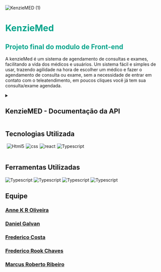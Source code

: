 ![KenzieMED (1)](https://user-images.githubusercontent.com/102538748/187525599-a2f97112-e643-408a-ac72-e54516151816.png)

<div style='background-color:white'>

</div>
<h1 style='color: #00A48B'>KenzieMed</h1>
<h2 style='color: #00A48B'>Projeto final do modulo de Front-end</h2>

<p>A kenzieMed é um sistema de agendamento de consultas e exames, facilitando a vida dos médicos 
e usuários. Um sistema fácil e simples de usar, trazendo agilidade na hora de escolher um médico e fazer o agendamento de consulta ou exame,
sem a necessidade de entrar em contato com o teleatendimento, em poucos cliques você já tem sua consulta/exame agendada. </p>


<details>
  <summary><h2>KenzieMED - Documentação da API</h2></summary>

  Endpoints
A API tem um total de XXXX endpoints, podendo ser cadastrados novos usuarios para poder ter total acesso as funcionabilidades do site.


<h2>O url base da API é:</h2>
<h3  style='color: #00A48B'>https://api-kenzie-med.herokuapp.com</h2>


# Rotas que não precisam de autenticação
<h3 style='font-weight: 600; font-size:20px;'>Listando Médicos</h3>
<p>Nessa aplicação o usuário sem fazer login ou se cadastrar pode ver os profissionanis Médicos já cadastrados na plataforma, na API podemos 
acessar a lista dessa forma: Aqui conseguimos ver os usuários médicos e suas especialidades.</p>


## GET /doctors - FORMATO DA RESPOSTA - STATUS 200

```
[
{
		"id": 2,
		"name": "Dra. Aline Rabech",
		"email": "medaline@kenziemed.com",
		"password": "fred123",
		"CPF": "12312312312",
		"CRM": "1991-SE",
		"age": 24,
		"sex": "F",
		"type": "doctor",
		"speciality": "Pneumologista",
		"exames": [
			{
				"id": 1,
				"exame": "Raio X do Tórax",
				"dia": "Segunda-feira",
				"hora": "9:00"
			},
			{
				"id": 2,
				"exame": "Volumes Pulmonares/Pletismografia",
				"dia": "Segunda-feira",
				"hora": "10:00"
			}
}
...
]

```

<h3 style='font-weight: 600'>Podemos acessar um médico específico utilizando o endpoint:</h3>

## GET /doctor/id - FORMATO DA RESPOSTA - STATUS 200
```
{
	"id": 5,
	"name": "Dr. Bruno Rabelo",
	"email": "mebruno@kenziemed.com",
	"password": "fred123",
	"CPF": "12312312312",
	"CRM": "1790-AL",
	"age": 32,
	"sex": "M",
	"type": "doctor",
	"speciality": "Cardiologista",
	"address": "Unidade - Campo Largo",
	"img": "https://assets.pokemon.com/assets/cms2/img/pokedex/full/496.png",
	"schedules": [
		{
			"id": 1,
			"dia": "01/09/2022",
			"hora": "13:00"
		},
		{
			"id": 2,
			"dia": "01/09/2022",
			"hora": "14:00"
		},
		{
			"id": 3,
			"dia": "01/09/2022",
			"hora": "15:00"
		},
		{
			"id": 4,
			"dia": "01/09/2022",
			"hora": "16:00"
		}
	]
}
```


 <h2 style='font-weight: 600; font-size:20px;'>Criação de usuário</h2>

## POST /users - FORMATO DA REQUISIÇÃO

```
{
		"name": "Kenzie Med",
		"email": "kenzie@kenziemed.com",
		"password": "Senha1234@",
		"CPF": "12312312312",
		"age": 20,
		"sex": "M",
		"type": "patient",
		"img": "https://assets.pokemon.com/assets/cms2/img/pokedex/full/132.png",
		"address": "kenzie academy"
	}
  ```

<h2 style='font-weight: 600'>Caso dê tudo certo, a resposta será assim:</h2>


## POST /users - FORMATO DA RESPOSTA - STATUS 201
```
{
	"accessToken": "eyJhbGciOiJIUzI1NiIsInR5cCI6IkpXVCJ9.eyJlbWFpbCI6ImtlbnppZUBrZW56aWVtZWQuY29tIiwiaWF0IjoxNjYyMzg0MjgwLCJleHAiOjE2NjIzODc4ODAsInN1YiI6IjMifQ.JnqUtIba1wA1mV7SS4AJ5StKspPLp4YShUM_SRc7T10",
	"user": {
		"email": "kenzie@kenziemed.com",
		"name": "Kenzie Med",
		"CPF": "12312312312",
		"age": 20,
		"sex": "M",
		"type": "patient",
		"img": "https://assets.pokemon.com/assets/cms2/img/pokedex/full/132.png",
		"address": "kenzie academy",
		"id": 3
	}
}
```


## POST /users - FORMATO DA RESPOSTA - STATUS 400


```
{

"status": "error",

"message": ["password is required", "email is required"]

}
```

<h3 style='font-weight: 600'>A senha necessita de 6 caracteres.:</h3>


## POST /users - FORMATO DA RESPOSTA - STATUS 400

```
{

  "status": "error",
  
  "message": ["password: minimum is 6 characters"]
  
}
```


<h3 style='font-weight: 600'>Email já cadastrado:</h3>


## POST /users - FORMATO DA RESPOSTA - STATUS 400


```
{

  "status": "error",
  
  "message": "Email already exists"
  
}
```


<h2 style='font-weight: 600; font-size:20px;'>Criação de Médico</h2>


## POST /doctors - FORMATO DA REQUISIÇÃO

```
{
      "name": " Arnold Schwarzenegger ",
      "email": "reimaromba@kenziemed.com",
      "password": "123456",
      "CPF": "12345678901",
      "age":75,
      "sex": "Masculino",
      "address": "Espirito Santo",
      "speciality": "Endocrinologista",
      "type": "medico"
}
```
	
	
<h3 style='font-weight: 600; font-size:20px;'>Caso dê tudo certo, a resposta será assim:</h3>


## POST /doctors - FORMATO DA RESPOSTA - STATUS 201
	
	
```
{
	"userId": 2,
	"name": " Arnold Schwarzenegger ",
	"email": "reimaromba@kenziemed.com",
	"password": "123456",
	"CPF": "12345678901",
	"age": 75,
	"sex": "Masculino",
	"address": "Espirito Santo",
	"speciality": "Endocrinologista",
	"type": "medico",
	"id": 21
}
```


## POST /doctors - FORMATO DA RESPOSTA - STATUS 400


```
{

"status": "error",

"message": ["password is required", "email is required"]

}
```

<h3 style='font-weight: 600; font-size:20px;'>A senha necessita de 6 caracteres:</h3>


## POST /users - FORMATO DA RESPOSTA - STATUS 400

```
{

  "status": "error",
  
  "message": ["password: minimum is 6 characters"]
  
}
```

<h3 style='font-weight: 600; font-size:20px;'>Email já cadastrado:</h3>


## POST /users - FORMATO DA RESPOSTA - STATUS 400

```
{

  "status": "error",
  
  "message": "Email already exists"
  
}
```

<h2 style='font-weight: 800; font-size:20px;'>Login</h2>


## POST /login - FORMATO DA REQUISIÇÃO
```
{
	"email": "kenzie@kenziemed.com",
	"password": "Senha1234@"
}
```


<h3 style='font-weight: 600; font-size:20px;'>Caso dê tudo certo, a resposta será assim:</h3>

## POST /login - FORMATO DA RESPOSTA - STATUS 201

```

{
	"accessToken": "eyJhbGciOiJIUzI1NiIsInR5cCI6IkpXVCJ9.eyJlbWFpbCI6ImtlbnppZUBrZW56aWVtZWQuY29tIiwiaWF0IjoxNjYyMzg0NDYzLCJleHAiOjE2NjIzODgwNjMsInN1YiI6IjMifQ.VsuNhaDkdq26TjQqUSUjDEqEv63CvtCIZjTN7JwcNZY",
	"user": {
		"email": "kenzie@kenziemed.com",
		"name": "Kenzie Med",
		"CPF": "12312312312",
		"age": 20,
		"sex": "M",
		"type": "patient",
		"img": "https://assets.pokemon.com/assets/cms2/img/pokedex/full/132.png",
		"address": "kenzie academy",
		"id": 3
	}
}
```
<br>
<p>Com essa resposta, vemos que temos duas informações, o user.id e o token respectivo, dessa forma você pode guardar o token e o 
usuário logado no localStorage para fazer a gestão do usuário no seu frontend.</p></br>

# Rotas que necessitam de autorização

<br>
<p>Rotas que necessitam de autorização deve ser informado no cabeçalho da requisição o campo <strong> "Authorization"</strong> , dessa forma:</p></br>


## Authorization: Bearer {token}
<br>
<p>Após o usuário estar logado, ele deve conseguir informar as especialidades que ele contratou até agora.</p></br>

<h2 style='font-weight: 600'>Buscar Perfil do usuário logado (token)</h2>

## GET /users/userId - FORMATO DA REQUISIÇÃO

<br><p>OBSERVAÇÃO: Não é necessário um corpo da requisição.</p></br>

### GET /users/userId - FORMATO DA RESPOSTA - STATUS 200

```
{
	"email": "kenzie@kenziemed.com",
	"password": "$2a$10$9oMvNj1E6pey6J7SpEqBo.R7aeNKMXV7lZ0mhxw4GXpfnbYHL1Chu",
	"name": "Kenzie Med",
	"CPF": "12312312312",
	"age": 20,
	"sex": "M",
	"type": "patient",
	"img": "https://assets.pokemon.com/assets/cms2/img/pokedex/full/132.png",
	"address": "kenzie academy",
	"id": 3
}
```

<br><p>Na requisição apenas é necessário o TOKEN, a aplicação ficará responsável em buscar o id do usuário no token e retorna ele.</p>
</br>


<h2 style='font-weight: 600; font-size:20px;'>Marcar consulta:</h2>

## POST /appointment - FORMATO DA REQUISIÇÃO

```
{
      userId: 1,
      doctor: 6
      dia: "19-08-2022",
      horario: "9:00",
      address: "Unidade - Campo Largo",
      speciality: "Cardiologista",
      name: "Dr. Roberto Marcelo",
    }

```

<h3 style='font-weight: 600; font-size:20px;'>Caso dê tudo certo, a resposta será assim:</h3>

### POST /appointment - FORMATO DA RESPOSTA - STATUS 201


Caso você tente agendar com o mesmo médico, receberá este erro:


## POST /appointment - FORMATO DA RESPOSTA - STATUS 401


```
{

  "status": "error",
  
  "message": "Já possui uma consulta agendada com esté médico."
  
}
```


<h2 style='font-weight: 600; font-size:20px;'>Editar o perfil do Usuario</h2>

<br><p>Ou seja, você pode apenas modificar a consulta que já estão no seu perfil. Utilizando este endpoint:</p></br>


## PATCH /users/userId - FORMATO DA REQUISIÇÃO

```
{
  "id": "5",
  "email": "Rook@mail.com",
  "name": " Frederico Rook ",
  "password": "$2a$10$Is87SNQHT/fYA5xM6Ka4h.p8dXH17lNw2C3y.RkEHTQkYh2oobWKW",
  "confirmPassword": "$2a$10$Is87SNQHT/fYA5xM6Ka4h.p8dXH17lNw2C3y.RkEHTQkYh2oobWKW",
  "CPF": "12345678901",
  "age": 33,
  "sex": "Masculino",
  "address": "Pão de Queijo",
  "id": 5,
  "img": "URL da imagem que quer utilizar!"
}
```


<h3 style='font-weight: 600; font-size:20px;'>Caso dê tudo certo, a resposta será assim:
</h3>

## PATCH /users/userId- FORMATO DA RESPOSTA - STATUS 201

```
{
  "id": "5",
  "email": "Rook@mail.com",
  "name": " Frederico Rook ",
  "password": "$2a$10$Is87SNQHT/fYA5xM6Ka4h.p8dXH17lNw2C3y.RkEHTQkYh2oobWKW",
  "confirmPassword": "$2a$10$Is87SNQHT/fYA5xM6Ka4h.p8dXH17lNw2C3y.RkEHTQkYh2oobWKW",
  "CPF": "12345678901",
  "age": 33,
  "sex": "Masculino",
  "address": "Pão de Queijo",
  "id": 5,
  "img": "https://encrypted-tbn0.gstatic.com/images?q=tbn:ANd9GcSArtEtS7yr3J-zGMzI-b0muQQHOswy0Nh0M3C0OBfdjpAuXf3PcE7tNXz4PGg6-St0RaI&usqp=CAU"
}
```

<h2 style='font-weight: 600; font-size:20px;'>Deletar um usuario</h2>

## DELETE /users/userId

<br><p>OBSERVAÇÃO: Não é necessário um corpo da requisição.</p></br>

<h3 style='font-weight: 600; font-size:20px;'>Caso dê tudo certo, a resposta será assim:
</h3>


``` 
{}
``` 


<h2 style='font-weight: 600; font-size:20px;'>Deletar uma consulta, utilizando este endpoint</h2>


## DELETE appointment/id

<br><p>OBSERVAÇÃO: Não é necessário um corpo da requisição.</p></br>

<h3 style='font-weight: 600; font-size:20px;'>Caso dê tudo certo, a resposta será assim:
</h3>


``` 
{}
``` 
  
</details>

## Tecnologias Utilizada

<div style='display:flex; gap: 5px;'><br>
 <img align="center" alt="Html5" src="https://img.shields.io/badge/HTML5-E34F26?style=for-the-badge&logo=html5&logoColor=white">

 <img align="center" alt="css" src="https://img.shields.io/badge/CSS3-1572B6?style=for-the-badge&logo=css3&logoColor=white">

   <img align="center" alt="react" src="https://img.shields.io/badge/React-20232A?style=for-the-badge&logo=react&logoColor=61DAFB">

   <img align="center" alt="Typescript" src="https://img.shields.io/badge/TypeScript-007ACC?style=for-the-badge&logo=typescript&logoColor=white">

   
</div></br>

## Ferramentas Utilizadas

 <img align="center" alt="Typescript" src="https://img.shields.io/badge/Trello-0052CC?style=for-the-badge&logo=trello&logoColor=white">
 
 <img align="center" alt="Typescript" src="https://img.shields.io/badge/Vercel-000000?style=for-the-badge&logo=vercel&logoColor=white">
 
 <img align="center" alt="Typescript" src="https://img.shields.io/badge/Heroku-430098?style=for-the-badge&logo=heroku&logoColor=white">
  
  <img align="center" alt="Typescript" src="https://img.shields.io/badge/Figma-F24E1E?style=for-the-badge&logo=figma&logoColor=white">


## Equipe

<h3 ><a href="https://github.com/annekarolle">Anne K R Oliveira</a></h3> 
  <h3><a href="https://github.com/DnlGalvan" >Daniel Galvan</a></h3> 
  <h3 ><a href="https://github.com/fredericosafebox" >Frederico Costa</a></h3> 
  <h3><a href="https://github.com/fredrook" >Frederico Rook Chaves</a></h3> 
  <h3><a href="https://github.com/marcuspvh" >Marcus Roberto Ribeiro</a></h3> 

